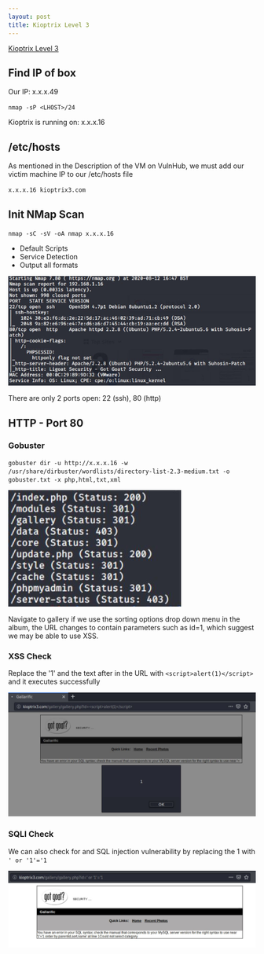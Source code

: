 ```yaml
---
layout: post
title: Kioptrix Level 3
---
```

[Kioptrix Level 3](https://www.vulnhub.com/entry/kioptrix-level-12-3,24/)

## Find IP of box
Our IP: x.x.x.49

`nmap -sP <LHOST>/24`

Kioptrix is running on: x.x.x.16  

## /etc/hosts

As mentioned in the Description of the VM on VulnHub, we must add our victim machine IP to our /etc/hosts file

`x.x.x.16 kioptrix3.com`

## Init NMap Scan

`nmap -sC -sV -oA nmap x.x.x.16`

 - Default Scripts
 - Service Detection
 - Output all formats
 
 ![Initial NMap Scan](/images/KioptrixL3/NMap1.JPG)
 
 There are only 2 ports open: 22 (ssh), 80 (http)

## HTTP - Port 80
### Gobuster

`gobuster dir -u http://x.x.x.16 -w /usr/share/dirbuster/wordlists/directory-list-2.3-medium.txt -o gobuster.txt -x php,html,txt,xml`

![Initial Gobuster Scan](/images/KioptrixL3/gobuster1.JPG)

Navigate to gallery if we use the sorting options drop down menu in the album, the URL changes to contain parameters such as id=1, which suggest we may be able to use XSS.

### XSS Check

Replace the '1' and the text after in the URL with `<script>alert(1)</script>` and it executes successfully

![XSS Check](/images/KioptrixL3/XSS1.JPG)

### SQLI Check

We can also check for and SQL injection vulnerability by replacing the 1 with `' or '1'='1` 

![SQLI Check](/images/KioptrixL3/SQLI1.JPG)
